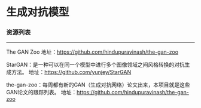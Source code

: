 # 生成对抗模型
### 资源列表
---
The GAN Zoo
地址：https://github.com/hindupuravinash/the-gan-zoo

StarGAN：是一种可以在同一个模型中进行多个图像领域之间风格转换的对抗生成方法。
地址：https://github.com/yunjey/StarGAN

the-gan-zoo：每周都有新的GAN（生成对抗网络）论文出来，本项目就是这些GAN论文的跟踪列表。
地址：https://github.com/hindupuravinash/the-gan-zoo
